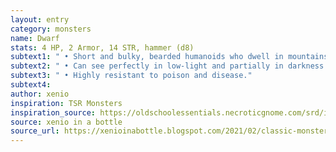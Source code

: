 ```yaml
---
layout: entry 
category: monsters
name: Dwarf
stats: 4 HP, 2 Armor, 14 STR, hammer (d8)
subtext1: " • Short and bulky, bearded humanoids who dwell in mountains and underground."
subtext2: " • Can see perfectly in low-light and partially in darkness."
subtext3: " • Highly resistant to poison and disease."
subtext4: 
author: xenio
inspiration: TSR Monsters
inspiration_source: https://oldschoolessentials.necroticgnome.com/srd/index.php/Monster_Descriptions
source: xenio in a bottle
source_url: https://xenioinabottle.blogspot.com/2021/02/classic-monsters-for-cairnito-part-1.html
---
```

